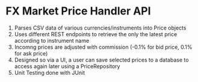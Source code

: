 # FX Market Price Handler API
1. Parses CSV data of various currencies/instruments into Price objects
2. Uses different REST endpoints to retrieve the only the latest price according to instrument name
3. Incomng prices are adjusted with commission (-0.1% for bid price, 0.1% for ask price)
4. Designed so via a UI, a user can save selected prices to a database to access again later using a PriceRepository
5. Unit Testing done with JUnit
